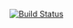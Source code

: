 [![Build Status](https://travis-ci.org/openam-org-ru/org.jradius.svg?branch=master)](https://travis-ci.org/openam-org-ru/org.jradius)
